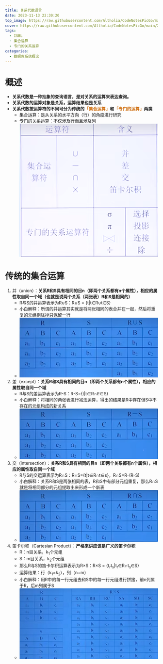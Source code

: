 ```yaml
---
title: 关系代数语言
date: 2023-11-13 22:30:20
top_image: https://raw.githubusercontent.com/Altholia/CodeNotesPicGo/main/202311052004558.jpeg
cover: https://raw.githubusercontent.com/Altholia/CodeNotesPicGo/main/202311052004558.jpeg
tags:
  - ISBL
  - 集合运算
  - 专门的关系运算
categories:
  - 数据库系统概论
---
```

# 概述
- <strong>关系代数是一种抽象的查询语言，是对关系的运算来表达查询。</strong>
- <strong>关系代数的运算对象是关系，运算结果也是关系</strong>
- <strong>关系代数按运算符的不同可分为传统的<font color = "CC6600">「集合运算」</font>和<font color = "CC6600">「专门的运算」</font>两类</strong>
	- 集合运算：是从关系的水平方向（行）的角度进行研究
	- 专门的关系运算：不仅涉及行而且涉及列
![image.png](https://raw.githubusercontent.com/Altholia/CodeNotesPicGo/main/202311132240363.png)

# 传统的集合运算
1. 并（union）：<strong>关系R和S具有相同的目n（即两个关系都有n个属性），相应的属性取自同一个域（也就是说两个关系（两张表）R和S是相同的）</strong>
	- R与S的并运算表示为R∪S：R∪S = {t|t∈R∪t∈S}
	- 小白解释：所谓的并运算其实就是将两张相同的表合并在一起，然后将重复的元组剔除掉只保留一行
	- ![image.png](https://raw.githubusercontent.com/Altholia/CodeNotesPicGo/main/202311132248855.png)
2. 差（except）：<strong>关系R和S具有相同的目n（即两个关系都有n个属性），相应的属性取自同一个域</strong>
	- R与S的差运算表示为R-S：R-S={t|t∈R∩t!∈S}
	- 小白解释：将相同的两张表进行减法运算，得出的结果是R中存在但S中不存在的元组构成的新关系
	- ![image.png](https://raw.githubusercontent.com/Altholia/CodeNotesPicGo/main/202311132255994.png)
3. 交（intersection）：<strong>关系R和S具有相同的目n（即两个关系都有n个属性），相应的属性取自同一个域</strong>
	- R与S的交运算表示为R∩S：R∩S={t|t∈R∩t∈s}，R∩S=R-(R-S)
	- 小白解释：关系R和S是两张相同的表，R和S中有部分元组重复，那么R∩S就是将相同部分的元组提取出来形成一个新表
	- ![image.png](https://raw.githubusercontent.com/Altholia/CodeNotesPicGo/main/202311132259743.png)
4. 笛卡尔积（Cartesian Product）：<strong>严格来讲应该是广义的笛卡尔积</strong>
	- R：n目关系，k<sub>1</sub>个元组
	- S：m目关系，k<sub>2</sub>个元组
	- 那么R与S的笛卡尔积运算表示为R×S：R×S = {t<sub>r</sub>t<sub>s</sub>|t<sub>r</sub>∈R∩t<sub>s</sub>∈S}
	- 运算结果：行（k<sub>1</sub>×k<sub>2</sub>），列（n+m）
	- 小白解释：用R中的每一行元组去和S中的每一行元组进行拼接，前n列属于R，后m列属于S
	- ![image.png](https://raw.githubusercontent.com/Altholia/CodeNotesPicGo/main/202311132308803.png)
